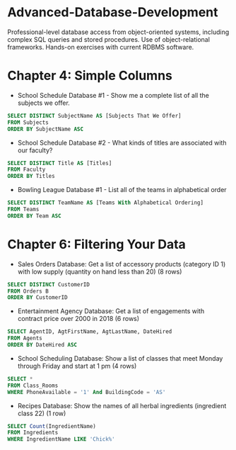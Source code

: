 # Advanced-Database-Development
Professional-level database access from object-oriented systems, including complex SQL queries and stored procedures. Use of object-relational frameworks. Hands-on exercises with current RDBMS software.

# Chapter 4: Simple Columns 
- School Schedule Database #1 - Show me a complete list of all the subjects we offer.
``` SQL
SELECT DISTINCT SubjectName AS [Subjects That We Offer]
FROM Subjects
ORDER BY SubjectName ASC 
```
- School Schedule Database #2 - What kinds of titles are associated with our faculty?
``` SQL
SELECT DISTINCT Title AS [Titles]
FROM Faculty
ORDER BY Titles
```
- Bowling League Database #1 - List all of the teams in alphabetical order
``` SQL
SELECT DISTINCT TeamName AS [Teams With Alphabetical Ordering]
FROM Teams
ORDER BY Team ASC
```
# Chapter 6: Filtering Your Data
- Sales Orders Database: Get a list of accessory products (category ID 1) with low supply (quantity on hand less than 20) (8 rows)
``` SQL
SELECT DISTINCT CustomerID
FROM Orders B
ORDER BY CustomerID
```
- Entertainment Agency Database: Get a list of engagements with contract price over 2000 in 2018 (6 rows)
``` SQL
SELECT AgentID, AgtFirstName, AgtLastName, DateHired
FROM Agents
ORDER BY DateHired ASC
```
- School Scheduling Database: Show a list of classes that meet Monday through Friday and start at 1 pm (4 rows)
``` SQL
SELECT *
FROM Class_Rooms
WHERE PhoneAvailable = '1' And BuildingCode = 'AS'
```
- Recipes Database: Show the names of all herbal ingredients (ingredient class 22) (1 row)
``` SQL
SELECT Count(IngredientName)
FROM Ingredients
WHERE IngredientName LIKE 'Chick%'
```
